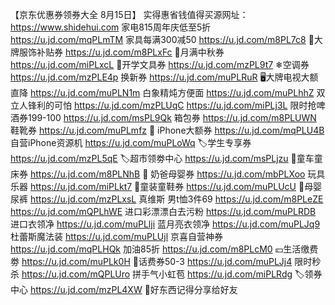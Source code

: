 【京东优惠券领券大全 8月15日】
实得惠省钱值得买源网址：https://www.shidehui.com
家电815周年庆低至5折
https://u.jd.com/mqPLmTM
家具每满300减50
https://u.jd.com/m8PL7c8
🧥大牌服饰补贴券
https://u.jd.com/m8PLxFc
🥮月满中秋券
https://u.jd.com/miPLxcL
📐开学文具券
https://u.jd.com/mzPL9t7
❄空调券
https://u.jd.com/mzPLE4p
换新券
https://u.jd.com/muPLRuR
🖥大牌电视大额直降
https://u.jd.com/muPLN1m
白象精炖方便面
https://u.jd.com/muPLhhZ
双立人锋利的可怕
https://u.jd.com/mzPLUqC
https://u.jd.com/miPLj3L
限时抢啤酒券199-100
https://u.jd.com/msPL9Qk
箱包券
https://u.jd.com/m8PLUWN
鞋靴券
https://u.jd.com/muPLmfz
 iPhone大额券
https://u.jd.com/mqPLU4B
自营iPhone资源机
https://u.jd.com/muPLoWq
🏷学生专享券
https://u.jd.com/mzPL5qE
🏷超市领劵中心
https://u.jd.com/msPLjzu
🛴童车童床券
https://u.jd.com/m8PLNhB
🏻 奶爸母婴券
https://u.jd.com/mbPLXoo
玩具乐器
https://u.jd.com/miPLkt7
🏻童装童鞋券
https://u.jd.com/muPLUcU
🏻母婴尿裤
https://u.jd.com/mzPLxsL
真维斯 男t恤3件69
https://u.jd.com/m8PLeZE
https://u.jd.com/mQPLhWE
进口彩漂漂白去污粉
https://u.jd.com/muPLRDB
进口衣领净
https://u.jd.com/muPLlji
蓝月亮衣领净
https://u.jd.com/muPLJq9
杜蕾斯魔法装
https://u.jd.com/muPLUjl
京喜自营神券
https://u.jd.com/mqPLHQk
加油85折
https://u.jd.com/m8PLcM0
💴生活缴费劵
https://u.jd.com/muPLk0H
🏻话费券50-3
https://u.jd.com/muPLJj4
限时秒杀
https://u.jd.com/mQPLUro
拼手气小虹苞
https://u.jd.com/miPLRdg
🏷领券中心
https://u.jd.com/mzPL4XW
🥳好东西记得分享给好友